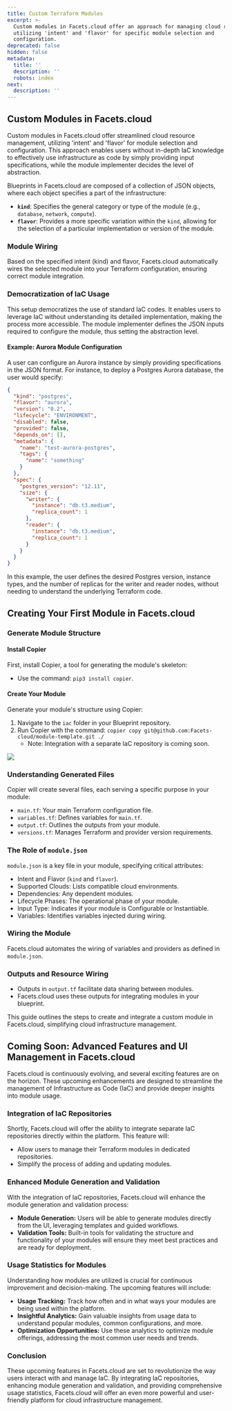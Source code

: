 ```yaml
---
title: Custom Terraform Modules
excerpt: >-
  Custom modules in Facets.cloud offer an approach for managing cloud resources,
  utilizing 'intent' and 'flavor' for specific module selection and
  configuration.
deprecated: false
hidden: false
metadata:
  title: ''
  description: ''
  robots: index
next:
  description: ''
---
```

## Custom Modules in Facets.cloud

Custom modules in Facets.cloud offer streamlined cloud resource management, utilizing 'intent' and 'flavor' for module selection and configuration. This approach enables users without in-depth IaC knowledge to effectively use infrastructure as code by simply providing input specifications, while the module implementer decides the level of abstraction.

Blueprints in Facets.cloud are composed of a collection of JSON objects, where each object specifies a part of the infrastructure:

* **`kind`**: Specifies the general category or type of the module (e.g., `database`, `network`, `compute`).
* **`flavor`**: Provides a more specific variation within the `kind`, allowing for the selection of a particular implementation or version of the module.

### Module Wiring

Based on the specified intent (kind) and flavor, Facets.cloud automatically wires the selected module into your Terraform configuration, ensuring correct module integration.

### Democratization of IaC Usage

This setup democratizes the use of standard IaC codes. It enables users to leverage IaC without understanding its detailed implementation, making the process more accessible. The module implementer defines the JSON inputs required to configure the module, thus setting the abstraction level.

#### Example: Aurora Module Configuration

A user can configure an Aurora instance by simply providing specifications in the JSON format. For instance, to deploy a Postgres Aurora database, the user would specify:

```json
{
  "kind": "postgres",
  "flavor": "aurora",
  "version": "0.2",
  "lifecycle": "ENVIRONMENT",
  "disabled": false,
  "provided": false,
  "depends_on": [],
  "metadata": {
    "name": "test-aurora-postgres",
    "tags": {
      "name": "something"
    }
  },
  "spec": {
    "postgres_version": "12.11",
    "size": {
      "writer": {
        "instance": "db.t3.medium",
        "replica_count": 1
      },
      "reader": {
        "instance": "db.t3.medium",
        "replica_count": 1
      }
    }
  }
}
```

In this example, the user defines the desired Postgres version, instance types, and the number of replicas for the writer and reader nodes, without needing to understand the underlying Terraform code.

## Creating Your First Module in Facets.cloud

### Generate Module Structure

#### Install Copier

First, install Copier, a tool for generating the module's skeleton:

* Use the command: `pip3 install copier`.

#### Create Your Module

Generate your module's structure using Copier:

1. Navigate to the `iac` folder in your Blueprint repository.
2. Run Copier with the command: `copier copy git@github.com:Facets-cloud/module-template.git ./`
   * Note: Integration with a separate IaC repository is coming soon.

![](https://user-images.githubusercontent.com/108784231/234993721-511e0397-8407-43a9-b262-6df22475a283.gif)

### Understanding Generated Files

Copier will create several files, each serving a specific purpose in your module:

* `main.tf`: Your main Terraform configuration file.
* `variables.tf`: Defines variables for `main.tf`.
* `output.tf`: Outlines the outputs from your module.
* `versions.tf`: Manages Terraform and provider version requirements.

### The Role of `module.json`

`module.json` is a key file in your module, specifying critical attributes:

* Intent and Flavor (`kind` and `flavor`).
* Supported Clouds: Lists compatible cloud environments.
* Dependencies: Any dependent modules.
* Lifecycle Phases: The operational phase of your module.
* Input Type: Indicates if your module is Configurable or Instantiable.
* Variables: Identifies variables injected during wiring.

### Wiring the Module

Facets.cloud automates the wiring of variables and providers as defined in `module.json`.

### Outputs and Resource Wiring

* Outputs in `output.tf` facilitate data sharing between modules.
* Facets.cloud uses these outputs for integrating modules in your blueprint.

This guide outlines the steps to create and integrate a custom module in Facets.cloud, simplifying cloud infrastructure management.

## Coming Soon: Advanced Features and UI Management in Facets.cloud

Facets.cloud is continuously evolving, and several exciting features are on the horizon. These upcoming enhancements are designed to streamline the management of Infrastructure as Code (IaC) and provide deeper insights into module usage.

### Integration of IaC Repositories

Shortly, Facets.cloud will offer the ability to integrate separate IaC repositories directly within the platform. This feature will:

* Allow users to manage their Terraform modules in dedicated repositories.
* Simplify the process of adding and updating modules.

### Enhanced Module Generation and Validation

With the integration of IaC repositories, Facets.cloud will enhance the module generation and validation process:

* **Module Generation:** Users will be able to generate modules directly from the UI, leveraging templates and guided workflows.
* **Validation Tools:** Built-in tools for validating the structure and functionality of your modules will ensure they meet best practices and are ready for deployment.

### Usage Statistics for Modules

Understanding how modules are utilized is crucial for continuous improvement and decision-making. The upcoming features will include:

* **Usage Tracking:** Track how often and in what ways your modules are being used within the platform.
* **Insightful Analytics:** Gain valuable insights from usage data to understand popular modules, common configurations, and more.
* **Optimization Opportunities:** Use these analytics to optimize module offerings, addressing the most common user needs and trends.

### Conclusion

These upcoming features in Facets.cloud are set to revolutionize the way users interact with and manage IaC. By integrating IaC repositories, enhancing module generation and validation, and providing comprehensive usage statistics, Facets.cloud will offer an even more powerful and user-friendly platform for cloud infrastructure management.
